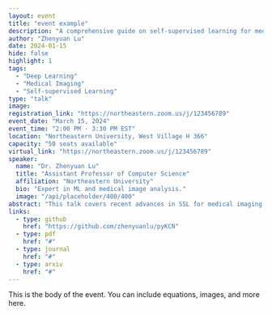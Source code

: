 ```yaml
---
layout: event
title: "event example"
description: "A comprehensive guide on self-supervised learning for medical imaging."
author: "Zhenyuan Lu"
date: 2024-01-15
hide: false
highlight: 1
tags:
  - "Deep Learning"
  - "Medical Imaging"
  - "Self-supervised Learning"
type: "talk"
image: 
registration_link: "https://northeastern.zoom.us/j/123456789"
event_date: "March 15, 2024"
event_time: "2:00 PM - 3:30 PM EST"
location: "Northeastern University, West Village H 366"
capacity: "50 seats available"
virtual_link: "https://northeastern.zoom.us/j/123456789"
speaker:
  name: "Dr. Zhenyuan Lu"
  title: "Assistant Professor of Computer Science"
  affiliation: "Northeastern University"
  bio: "Expert in ML and medical image analysis."
  image: "/api/placeholder/400/400"
abstract: "This talk covers recent advances in SSL for medical imaging..."
links:
  - type: github
    href: "https://github.com/zhenyuanlu/pyKCN"
  - type: pdf
    href: "#"
  - type: journal
    href: "#"
  - type: arxiv
    href: "#"
---
```

This is the body of the event. You can include equations, images, and more here.
